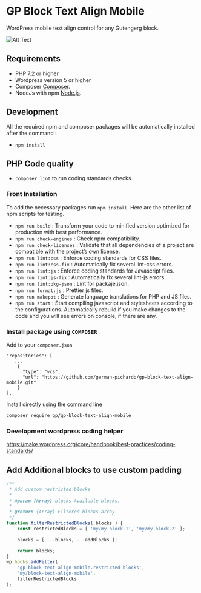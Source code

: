 # GP Block Text Align Mobile

WordPress mobile text align control for any Gutengerg block.

![Alt Text](https://github.com/german-pichardo/gp-block-text-align-mobile/raw/main/wp-assets/screenshot.gif)

## Requirements

* PHP 7.2 or higher
* Wordpress version 5 or higher
* Composer [Composer](https://getcomposer.org/doc/00-intro.md#downloading-the-composer-executable).
* NodeJs with npm [Node.js](https://nodejs.org/).

## Development

All the required npm and composer packages will be automatically installed after the command :

* `npm install`

## PHP Code quality

* `composer lint` to run coding standards checks.

### Front Installation

To add the necessary packages run `npm install`. Here are the other list of npm scripts for testing.

* `npm run build` : Transform your code to minified version optimized for production with best performance.
* `npm run check-engines` : Check npm compatibility.
* `npm run check-licenses` : Validate that all dependencies of a project are compatible with the project’s own license.
* `npm run lint:css` : Enforce coding standards for CSS files.
* `npm run lint:css-fix` : Automatically fix several lint-css errors.
* `npm run lint:js` : Enforce coding standards for Javascript files.
* `npm run lint:js-fix` : Automatically fix several lint-js errors.
* `npm run lint:pkg-json` : Lint for packaje.json.
* `npm run format:js` : Prettier js files.
* `npm run makepot` : Generate language translations for PHP and JS files.
* `npm run start` : Start compiling javascript and stylesheets according to the configurations. Automatically rebuild if you make changes to the code and you will see errors on console, if there are any.

### Install package using **`COMPOSER`**

Add to your `composer.json`

```json-doc
"repositories": [
   ...
    {
      "type": "vcs",
      "url": "https://github.com/german-pichardo/gp-block-text-align-mobile.git"
    }
],
```

Install directly using the command line

```bash
composer require gp/gp-block-text-align-mobile
```

### Development wordpress coding helper

<https://make.wordpress.org/core/handbook/best-practices/coding-standards/>

## Add Additional blocks to use custom padding

```JavaScript
/**
 * Add custom restricted blocks
 *
 * @param {Array} blocks Available blocks.
 *
 * @return {Array} Filtered blocks array.
 */
function filterRestrictedBlocks( blocks ) {
	const restrictedBlocks = [ 'my/my-block-1', 'my/my-block-2' ];

	blocks = [ ...blocks, ...addBlocks ];

	return blocks;
}
wp.hooks.addFilter(
	'gp-block-text-align-mobile.restricted-blocks',
	'my/block-text-align-mobile',
	filterRestrictedBlocks
);
```
